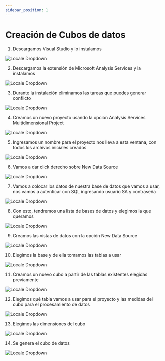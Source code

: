 ```yaml
---
sidebar_position: 1
---
```


# Creación de Cubos de datos

1. Descargamos Visual Studio y lo instalamos

![Locale Dropdown](./img/19.png)

2.  Descargamos la extensión de Microsoft Analysis Services y la instalamos

![Locale Dropdown](./img/20.png)

3.  Durante la instalación eliminamos las tareas que puedes generar conflicto

![Locale Dropdown](./img/21.png)

4.  Creamos un nuevo proyecto usando la opción Analysis Services Multidimensional Project


![Locale Dropdown](./img/22.png)

5.  Ingresamos un nombre para el proyecto nos lleva a esta ventana, con todos los archivos iniciales creados

![Locale Dropdown](./img/23.png)

6.  Vamos a dar click derecho sobre New Data Source

![Locale Dropdown](./img/24.png)

7.  Vamos a colocar los datos de nuestra base de datos que vamos a usar, nos vamos a autenticar con SQL ingresando usuario SA y contraseña

![Locale Dropdown](./img/25.png)

8.  Con esto, tendremos una lista de bases de datos y elegimos la que queramos

![Locale Dropdown](./img/26.png)

9.  Creamos las vistas de datos con la opción New Data Source

![Locale Dropdown](./img/27.png)

10.  Elegimos la base y de ella tomamos las tablas a usar

![Locale Dropdown](./img/28.png)

11.  Creamos un nuevo cubo a partir de las tablas existentes elegidas previamente

![Locale Dropdown](./img/29.png)

12.  Elegimos qué tabla vamos a usar para el proyecto y las medidas del cubo para el procesamiento de datos

![Locale Dropdown](./img/30.png)

13.  Elegimos las dimensiones del cubo

![Locale Dropdown](./img/31.png)

14.  Se genera el cubo de datos

![Locale Dropdown](./img/32.png)



